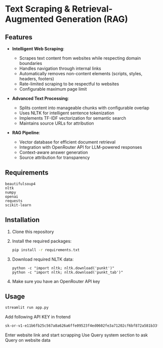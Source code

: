 # Text Scraping & Retrieval-Augmented Generation (RAG)

## Features

- **Intelligent Web Scraping**: 
  - Scrapes text content from websites while respecting domain boundaries
  - Handles navigation through internal links
  - Automatically removes non-content elements (scripts, styles, headers, footers)
  - Rate-limited scraping to be respectful to websites
  - Configurable maximum page limit

- **Advanced Text Processing**:
  - Splits content into manageable chunks with configurable overlap
  - Uses NLTK for intelligent sentence tokenization
  - Implements TF-IDF vectorization for semantic search
  - Maintains source URLs for attribution

- **RAG Pipeline**:
  - Vector database for efficient document retrieval
  - Integration with OpenRouter API for LLM-powered responses
  - Context-aware answer generation
  - Source attribution for transparency

## Requirements

```
beautifulsoup4
nltk
numpy
openai
requests
scikit-learn
```

## Installation

1. Clone this repository

2. Install the required packages:
   ```bash
   pip install -r requirements.txt
   ```

3. Download required NLTK data:
   ```
   python -c "import nltk; nltk.download('punkt')"
   python -c "import nltk; nltk.download('punkt_tab')"

   ```

5. Make sure you have an OpenRouter API key

## Usage


```bash
streamlit run app.py
```


Add following API KEY in frotend
```bash
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)
```
Enter website link and start scrapping 
Use Query system section to ask Query on website data
